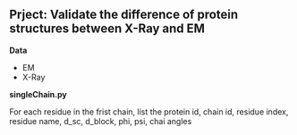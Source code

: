 ## Prject: Validate the difference of protein structures between X-Ray and EM

**Data**
* EM
* X-Ray

**singleChain.py**

  For each residue in the frist chain, list the protein id, chain id, residue index, residue name, d_sc, d_block, phi, psi, chai angles
